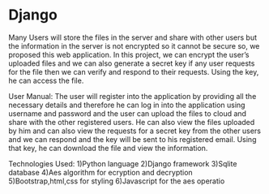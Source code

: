 # Django

Many Users will store the files in the server and share with other users but the information in the server is not encrypted so it cannot be secure so, we proposed this web application. In this project, we can encrypt the user’s uploaded files 
and we can also generate a secret key if any user requests for the file then we can verify and respond to their requests. Using the key, he can access the file. 

User Manual:
The user will register into the application by providing all the necessary details  and therefore he can log in into the application using username and password and the user can upload the files to cloud and share with the other registered users. He can also view the files uploaded by him and can also view the requests 
for a secret key from the other users and we can respond and the key will be sent to his registered email. Using that key, he can download the file and view the information.

Technologies Used: 
1)Python language 
2)Django framework 
3)Sqlite database 
4)Aes algorithm for ecryption and decryption 
5)Bootstrap,html,css for styling 
6)Javascript for the aes operatio
